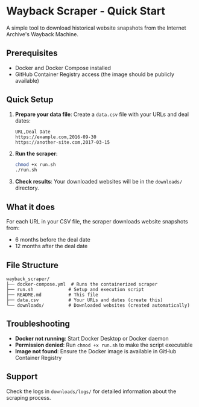 # Wayback Scraper - Quick Start

A simple tool to download historical website snapshots from the Internet Archive's Wayback Machine.

## Prerequisites

- Docker and Docker Compose installed
- GitHub Container Registry access (the image should be publicly available)

## Quick Setup

1. **Prepare your data file**:
   Create a `data.csv` file with your URLs and deal dates:
   ```csv
   URL,Deal Date
   https://example.com,2016-09-30
   https://another-site.com,2017-03-15
   ```

2. **Run the scraper**:
   ```bash
   chmod +x run.sh
   ./run.sh
   ```

3. **Check results**:
   Your downloaded websites will be in the `downloads/` directory.

## What it does

For each URL in your CSV file, the scraper downloads website snapshots from:
- 6 months before the deal date
- 12 months after the deal date

## File Structure

```
wayback_scraper/
├── docker-compose.yml  # Runs the containerized scraper
├── run.sh             # Setup and execution script
├── README.md          # This file
├── data.csv           # Your URLs and dates (create this)
└── downloads/         # Downloaded websites (created automatically)
```

## Troubleshooting

- **Docker not running**: Start Docker Desktop or Docker daemon
- **Permission denied**: Run `chmod +x run.sh` to make the script executable
- **Image not found**: Ensure the Docker image is available in GitHub Container Registry

## Support

Check the logs in `downloads/logs/` for detailed information about the scraping process. 